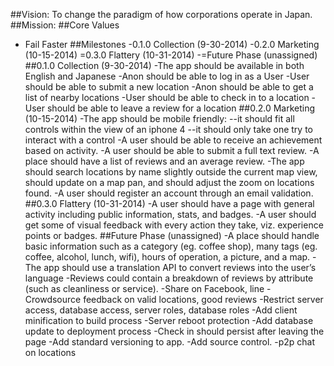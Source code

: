 ##Vision: To change the paradigm of how corporations operate in Japan.
##Mission:
##Core Values
- Fail Faster
##Milestones
-0.1.0 Collection (9-30-2014)
-0.2.0 Marketing (10-15-2014)
=0.3.0 Flattery (10-31-2014)
-=Future Phase (unassigned)
##0.1.0 Collection (9-30-2014)
-The app should be available in both English and Japanese
-Anon should be able to log in as a User
-User should be able to submit a new location
-Anon should be able to get a list of nearby locations
-User should be able to check in to a location
-User should be able to leave a review for a location
##0.2.0 Marketing (10-15-2014)
-The app should be mobile friendly:
--it should fit all controls within the view of an iphone 4
--it should only take one try to interact with a control
-A user should be able to receive an achievement based on activity.
-A user should be able to submit a full text review.
-A place should have a list of reviews and an average review.
-The app should search locations by name slightly outside the current map view, should update on a map pan, and should adjust the zoom on locations found.
-A user should register an account through an email validation.
##0.3.0 Flattery (10-31-2014)
-A user should have a page with general activity including public information, stats, and badges.
-A user should get some of visual feedback with every action they take, viz. experience points or badges.
##Future Phase (unassigned)
-A place should handle basic information such as a category (eg. coffee shop), many tags (eg. coffee, alcohol, lunch, wifi), hours of operation, a picture, and a map.
-The app should use a translation API to convert reviews into the user’s language
-Reviews could contain a breakdown of reviews by attribute (such as cleanliness or service).
-Share on Facebook, line
-Crowdsource feedback on valid locations, good reviews
-Restrict server access, database access, server roles, database roles
-Add client minification to build process
-Server reboot protection
-Add database update to deployment process
-Check in should persist after leaving the page
-Add standard versioning to app.
-Add source control.
-p2p chat on locations
